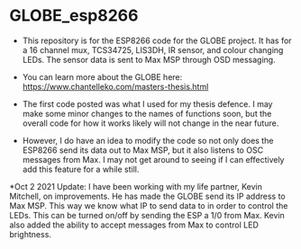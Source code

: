 # GLOBE_esp8266
* This repository is for the ESP8266 code for the GLOBE project. It has for a 16 channel mux, TCS34725, LIS3DH, IR sensor, and colour changing LEDs. The sensor data is sent to Max MSP through OSD messaging.

* You can learn more about the GLOBE here: https://www.chantelleko.com/masters-thesis.html 

* The first code posted was what I used for my thesis defence. I may make some minor changes to the names of functions soon, but the overall code for how it works likely will not change in the near future. 

* However, I do have an idea to modify the code so not only does the ESP8266 send its data out to Max MSP, but it also listens to OSC messages from Max. I may not get around to seeing if I can effectively add this feature for a while still.  

*Oct 2 2021 Update: I have been working with my life partner, Kevin Mitchell, on improvements. He has made the GLOBE send its IP address to Max MSP. This way we know what IP to send data to in order to control the LEDs. This can be turned on/off by sending the ESP a 1/0 from Max. Kevin also added the ability to accept messages from Max to control LED brightness. 
